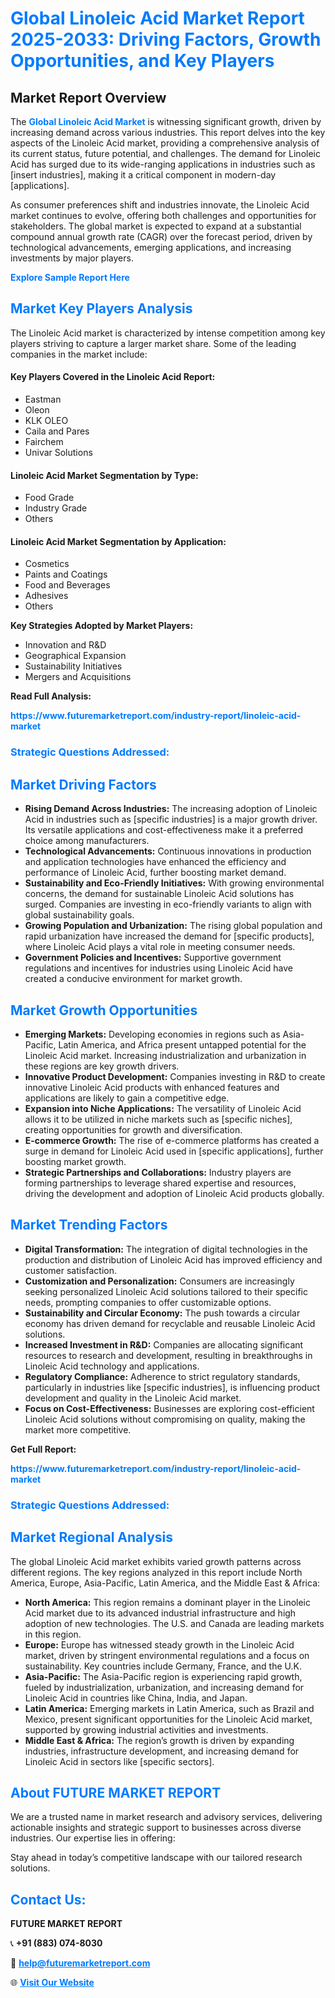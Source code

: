 <h1 style="color: #007BFF;">Global Linoleic Acid Market Report 2025-2033: Driving Factors, Growth Opportunities, and Key Players</h1>

<section id="overview">
<h2>Market Report Overview</h2>
<p>The <a href="https://www.futuremarketreport.com/industry-report/linoleic-acid-market" style="color: #007BFF; text-decoration: none;"><strong>Global Linoleic Acid Market</strong></a> is witnessing significant growth, driven by increasing demand across various industries. This report delves into the key aspects of the Linoleic Acid market, providing a comprehensive analysis of its current status, future potential, and challenges. The demand for Linoleic Acid has surged due to its wide-ranging applications in industries such as [insert industries], making it a critical component in modern-day [applications].</p>
<p>As consumer preferences shift and industries innovate, the Linoleic Acid market continues to evolve, offering both challenges and opportunities for stakeholders. The global market is expected to expand at a substantial compound annual growth rate (CAGR) over the forecast period, driven by technological advancements, emerging applications, and increasing investments by major players.</p>
</section>

<section id="overview">
<p><a href="https://www.futuremarketreport.com/request-sample/reportId=28832" style="color: #007BFF; text-decoration: none;"><strong>Explore Sample Report Here</strong></a></p>
</section>

<section id="key-players">
<h2 style="color: #007BFF;">Market Key Players Analysis</h2>
<p>The Linoleic Acid market is characterized by intense competition among key players striving to capture a larger market share. Some of the leading companies in the market include:</p>
<h4>Key Players Covered in the Linoleic Acid Report:</h4>
<ul><li>Eastman</li><li>Oleon</li><li>KLK OLEO</li><li>Caila and Pares</li><li>Fairchem</li><li>Univar Solutions</li></ul>
<h4>Linoleic Acid Market Segmentation by Type:</h4>
<ul><li>Food Grade</li><li>Industry Grade</li><li>Others</li></ul>

<h4>Linoleic Acid Market Segmentation by Application:</h4>
<ul><li>Cosmetics</li><li>Paints and Coatings</li><li>Food and Beverages</li><li>Adhesives</li><li>Others</li></ul>
<p><strong>Key Strategies Adopted by Market Players:</strong></p>
<ul>
<li>Innovation and R&D</li>
<li>Geographical Expansion</li>
<li>Sustainability Initiatives</li>
<li>Mergers and Acquisitions</li>
</ul>
</section>

<section>
<p><strong>Read Full Analysis: </strong></p><a href="https://www.futuremarketreport.com/industry-report/linoleic-acid-market" style="color: #007BFF; text-decoration: none;"><strong>https://www.futuremarketreport.com/industry-report/linoleic-acid-market</strong></a>
<h3 style="color: #007BFF;">Strategic Questions Addressed:</h3>
</section>

<section id="driving-factors">
<h2 style="color: #007BFF;">Market Driving Factors</h2>
<ul>
<li><strong>Rising Demand Across Industries:</strong> The increasing adoption of Linoleic Acid in industries such as [specific industries] is a major growth driver. Its versatile applications and cost-effectiveness make it a preferred choice among manufacturers.</li>
<li><strong>Technological Advancements:</strong> Continuous innovations in production and application technologies have enhanced the efficiency and performance of Linoleic Acid, further boosting market demand.</li>
<li><strong>Sustainability and Eco-Friendly Initiatives:</strong> With growing environmental concerns, the demand for sustainable Linoleic Acid solutions has surged. Companies are investing in eco-friendly variants to align with global sustainability goals.</li>
<li><strong>Growing Population and Urbanization:</strong> The rising global population and rapid urbanization have increased the demand for [specific products], where Linoleic Acid plays a vital role in meeting consumer needs.</li>
<li><strong>Government Policies and Incentives:</strong> Supportive government regulations and incentives for industries using Linoleic Acid have created a conducive environment for market growth.</li>
</ul>
</section>

<section id="growth-opportunities">
<h2 style="color: #007BFF;">Market Growth Opportunities</h2>
<ul>
<li><strong>Emerging Markets:</strong> Developing economies in regions such as Asia-Pacific, Latin America, and Africa present untapped potential for the Linoleic Acid market. Increasing industrialization and urbanization in these regions are key growth drivers.</li>
<li><strong>Innovative Product Development:</strong> Companies investing in R&D to create innovative Linoleic Acid products with enhanced features and applications are likely to gain a competitive edge.</li>
<li><strong>Expansion into Niche Applications:</strong> The versatility of Linoleic Acid allows it to be utilized in niche markets such as [specific niches], creating opportunities for growth and diversification.</li>
<li><strong>E-commerce Growth:</strong> The rise of e-commerce platforms has created a surge in demand for Linoleic Acid used in [specific applications], further boosting market growth.</li>
<li><strong>Strategic Partnerships and Collaborations:</strong> Industry players are forming partnerships to leverage shared expertise and resources, driving the development and adoption of Linoleic Acid products globally.</li>
</ul>
</section>

<section id="trending-factors">
<h2 style="color: #007BFF;">Market Trending Factors</h2>
<ul>
<li><strong>Digital Transformation:</strong> The integration of digital technologies in the production and distribution of Linoleic Acid has improved efficiency and customer satisfaction.</li>
<li><strong>Customization and Personalization:</strong> Consumers are increasingly seeking personalized Linoleic Acid solutions tailored to their specific needs, prompting companies to offer customizable options.</li>
<li><strong>Sustainability and Circular Economy:</strong> The push towards a circular economy has driven demand for recyclable and reusable Linoleic Acid solutions.</li>
<li><strong>Increased Investment in R&D:</strong> Companies are allocating significant resources to research and development, resulting in breakthroughs in Linoleic Acid technology and applications.</li>
<li><strong>Regulatory Compliance:</strong> Adherence to strict regulatory standards, particularly in industries like [specific industries], is influencing product development and quality in the Linoleic Acid market.</li>
<li><strong>Focus on Cost-Effectiveness:</strong> Businesses are exploring cost-efficient Linoleic Acid solutions without compromising on quality, making the market more competitive.</li>
</ul>
</section>

<section>
<p><strong>Get Full Report: </strong></p><a href="https://www.futuremarketreport.com/industry-report/linoleic-acid-market" style="color: #007BFF; text-decoration: none;"><strong>https://www.futuremarketreport.com/industry-report/linoleic-acid-market</strong></a>
<h3 style="color: #007BFF;">Strategic Questions Addressed:</h3>
</section>


<section id="regional-analysis">
<h2 style="color: #007BFF;">Market Regional Analysis</h2>
<p>The global Linoleic Acid market exhibits varied growth patterns across different regions. The key regions analyzed in this report include North America, Europe, Asia-Pacific, Latin America, and the Middle East & Africa:</p>
<ul>
<li><strong>North America:</strong> This region remains a dominant player in the Linoleic Acid market due to its advanced industrial infrastructure and high adoption of new technologies. The U.S. and Canada are leading markets in this region.</li>
<li><strong>Europe:</strong> Europe has witnessed steady growth in the Linoleic Acid market, driven by stringent environmental regulations and a focus on sustainability. Key countries include Germany, France, and the U.K.</li>
<li><strong>Asia-Pacific:</strong> The Asia-Pacific region is experiencing rapid growth, fueled by industrialization, urbanization, and increasing demand for Linoleic Acid in countries like China, India, and Japan.</li>
<li><strong>Latin America:</strong> Emerging markets in Latin America, such as Brazil and Mexico, present significant opportunities for the Linoleic Acid market, supported by growing industrial activities and investments.</li>
<li><strong>Middle East & Africa:</strong> The region’s growth is driven by expanding industries, infrastructure development, and increasing demand for Linoleic Acid in sectors like [specific sectors].</li>
</ul>
</section>

<footer>
<h2 style="color: #007BFF;">About FUTURE MARKET REPORT</h2>
<p>We are a trusted name in market research and advisory services, delivering actionable insights and strategic support to businesses across diverse industries. Our expertise lies in offering:</p>

<p>Stay ahead in today’s competitive landscape with our tailored research solutions.</p>

<h2 style="color: #007BFF;">Contact Us:</h2>
<p><strong>FUTURE MARKET REPORT</strong></p>
<p>📞 <strong>+91 (883) 074-8030</strong></p>
<p>📧 <strong><a href="mailto:help@futuremarketreport.com" style="color: #007BFF;">help@futuremarketreport.com</a></strong></p>
<p>🌐 <strong><a href="https://www.futuremarketreport.com/" style="color: #007BFF;">Visit Our Website</a></strong></p>
</footer>